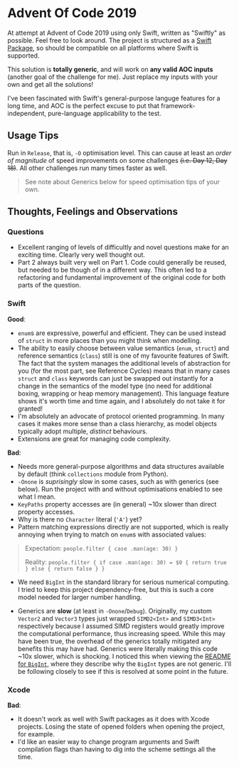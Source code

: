 # Advent Of Code 2019

At attempt at Advent of Code 2019 using only Swift, written as "Swiftly" as possible.
Feel free to look around.
The project is structured as a [Swift Package](https://swift.org/package-manager/), so should be compatible on all platforms where Swift is supported.

This solution is **totally generic**, and will work on **any valid AOC inputs** (another goal of the challenge for me).
Just replace my inputs with your own and get all the solutions!

I've been fascinated with Swift's general-purpose languge features for a long time, and AOC is the perfect excuse to put that framework-independent, pure-language applicability to the test.

## Usage Tips

Run in `Release`, that is, `-O` optimisation level.
This can cause at least an _order of magnitude_ of speed improvements on some challenges ~~(i.e. Day 12, Day 18)~~.
All other challenges run many times faster as well.

> See note about Generics below for speed optimisation tips of your own.

## Thoughts, Feelings and Observations

### Questions

- Excellent ranging of levels of difficultly and novel questions make for an exciting time. Clearly very well thought out.
- Part 2 always built very well on Part 1. Code could generally be reused, but needed to be though of in a different way.
This often led to a refactoring and fundamental improvement of the original code for both parts of the question.

### Swift

**Good**:

- `enum`s are expressive, powerful and efficient. They can be used instead of `struct` in more places than you might think when modelling.
- The ability to easily choose between value semantics (`enum`, `struct`) and reference semantics (`class`) still is one of my favourite features of Swift. The fact that the system manages the additional levels of abstraction for you (for the most part, see Reference Cycles) means that in many cases `struct` and `class` keywords can just be swapped out instantly for a change in the semantics of the model type (no need for additional boxing, wrapping or heap memory management). This language feature shows it's worth time and time again, and I absolutely do not take it for granted!
- I'm absolutely an advocate of protocol oriented programming. In many cases it makes more sense than a class hierarchy, as model objects typically adopt multiple, _distinct_ behaviours.
- Extensions are great for managing code complexity.

**Bad**:

- Needs more general-purpose algorithms and data structures available by default (think `collections` module from Python).
- `-Onone` is _suprisingly_ slow in some cases, such as with generics (see below).
Run the project with and without optimisations enabled to see what I mean.
- `KeyPaths` property accesses are (in general) ~10x slower than direct property accesses. 
- Why is there no `Character` literal (`'A'`) yet?
- Pattern matching expressions directly are not supported, which is really annoying when trying to match on `enum`s with associated values:

> Expectation: `people.filter { case .man(age: 30) }`
>
> Reality: `people.filter { if case .man(age: 30) = $0 { return true } else { return false } }`

- We need `BigInt` in the standard library for serious numerical computing.
I tried to keep this project dependency-free, but this is such a core model needed for larger number handling.

- Generics are **slow** (at least in `-Onone`/`Debug`).
Originally, my custom `Vector2` and `Vector3` types just wrapped `SIMD2<Int>` and `SIMD3<Int>` respectively because I assumed SIMD registers would greatly improve the computational performance, thus increasing speed. 
While this may have been true, the overhead of the generics totally mitigated any benefits this may have had.
Generics were literally making this code ~10x slower, which is shocking.
I noticed this when viewing the [README for `BigInt`](https://github.com/attaswift/BigInt#why-is-there-no-generic-bigintdigit-type), where they describe why the `BigInt` types are not generic.
I'll be following closely to see if this is resolved at some point in the future.

### Xcode

**Bad**:

- It doesn't work as well with Swift packages as it does with Xcode projects.
Losing the state of opened folders when opening the project, for example.
- I'd like an easier way to change program arguments and Swift compilation flags than having to dig into the scheme settings all the time.
